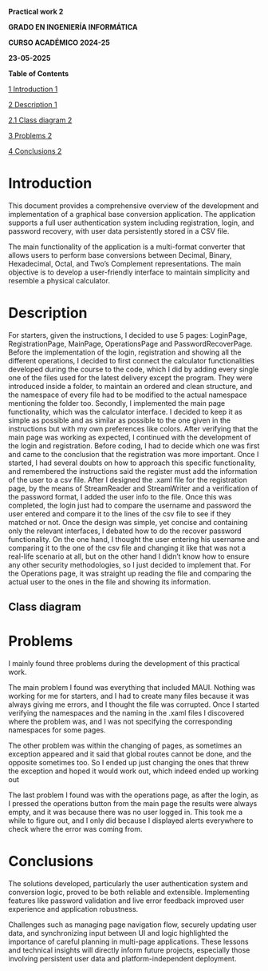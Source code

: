 

**Practical work 2**

**GRADO EN INGENIERÍA INFORMÁTICA**

**CURSO ACADÉMICO 2024-25**

**23-05-2025**

**Table of Contents**

[1 Introduction 1](#_Toc198924618)

[2 Description 1](#_Toc198924619)

[2.1 Class diagram 2](#_Toc198924620)

[3 Problems 2](#_Toc198924621)

[4 Conclusions 2](#_Toc198924622)

# Introduction

This document provides a comprehensive overview of the development and implementation of a graphical base conversion application. The application supports a full user authentication system including registration, login, and password recovery, with user data persistently stored in a CSV file.

The main functionality of the application is a multi-format converter that allows users to perform base conversions between Decimal, Binary, Hexadecimal, Octal, and Two’s Complement representations. The main objective is to develop a user-friendly interface to maintain simplicity and resemble a physical calculator.

# Description

For starters, given the instructions, I decided to use 5 pages: LoginPage, RegistrationPage, MainPage, OperationsPage and PasswordRecoverPage. Before the implementation of the login, registration and showing all the different operations, I decided to first connect the calculator functionalities developed during the course to the code, which I did by adding every single one of the files used for the latest delivery except the program. They were introduced inside a folder, to maintain an ordered and clean structure, and the namespace of every file had to be modified to the actual namespace mentioning the folder too. Secondly, I implemented the main page functionality, which was the calculator interface. I decided to keep it as simple as possible and as similar as possible to the one given in the instructions but with my own preferences like colors. After verifying that the main page was working as expected, I continued with the development of the login and registration. Before coding, I had to decide which one was first and came to the conclusion that the registration was more important. Once I started, I had several doubts on how to approach this specific functionality, and remembered the instructions said the register must add the information of the user to a csv file. After I designed the .xaml file for the registration page, by the means of StreamReader and StreamWriter and a verification of the password format, I added the user info to the file. Once this was completed, the login just had to compare the username and password the user entered and compare it to the lines of the csv file to see if they matched or not. Once the design was simple, yet concise and containing only the relevant interfaces, I debated how to do the recover password functionality. On the one hand, I thought the user entering his username and comparing it to the one of the csv file and changing it like that was not a real-life scenario at all, but on the other hand I didn’t know how to ensure any other security methodologies, so I just decided to implement that. For the Operations page, it was straight up reading the file and comparing the actual user to the ones in the file and showing its information.

## Class diagram



# Problems

I mainly found three problems during the development of this practical work.

The main problem I found was everything that included MAUI. Nothing was working for me for starters, and I had to create many files because it was always giving me errors, and I thought the file was corrupted. Once I started verifying the namespaces and the naming in the .xaml files I discovered where the problem was, and I was not specifying the corresponding namespaces for some pages.

The other problem was within the changing of pages, as sometimes an exception appeared and it said that global routes cannot be done, and the opposite sometimes too. So I ended up just changing the ones that threw the exception and hoped it would work out, which indeed ended up working out

The last problem I found was with the operations page, as after the login, as I pressed the operations button from the main page the results were always empty, and it was because there was no user logged in. This took me a while to figure out, and I only did because I displayed alerts everywhere to check where the error was coming from.

# Conclusions

The solutions developed, particularly the user authentication system and conversion logic, proved to be both reliable and extensible. Implementing features like password validation and live error feedback improved user experience and application robustness.

Challenges such as managing page navigation flow, securely updating user data, and synchronizing input between UI and logic highlighted the importance of careful planning in multi-page applications. These lessons and technical insights will directly inform future projects, especially those involving persistent user data and platform-independent deployment.
